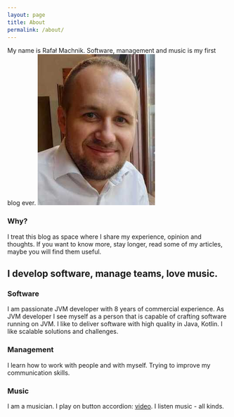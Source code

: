 ```yaml
---
layout: page
title: About
permalink: /about/
---
```


My name is Rafał Machnik.
Software, management and music is my first blog ever.
![Me](/assets/avatar1.jpeg)

### Why?
I treat this blog as space where I share my experience, opinion and thoughts.
If you want to know more, stay longer, read some of my articles, maybe you will find them useful.

## I develop software, manage teams, love music. 

### Software
I am passionate JVM developer with 8 years of commercial experience.
As JVM developer I see myself as a person that is capable of crafting software running on JVM.
I like to deliver software with high quality in Java, Kotlin. 
I like scalable solutions and challenges.

### Management
I learn how to work with people and with myself. Trying to improve my communication skills.

### Music
I am a musician. I play on button accordion: [video](https://youtu.be/F48nbP6nnts). 
I listen music - all kinds. 